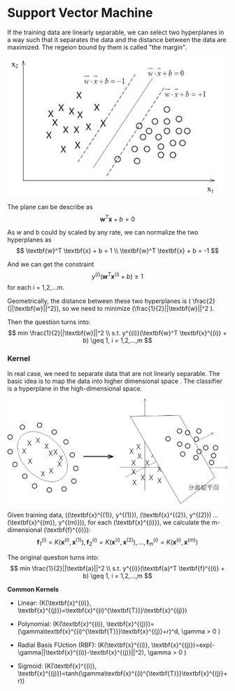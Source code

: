 # Support Vector Machine

If the training data are linearly separable, we can select two hyperplanes in a way such that it separates the data and the distance between the data are maximized. The regeion bound by them is called "the margin".

![](svm2.png)

The plane can be describe as 
$$
\textbf{w}^T \textbf{x} + b = 0
$$

As *w* and b could by scaled by any rate, we can normalize the two hyperplanes as 
$$
\textbf{w}^T \textbf{x} + b = 1 \\
\textbf{w}^T \textbf{x} + b = -1
$$

And we can get the constraint
$$
y^{(i)}(\textbf{w}^T \textbf{x}^{(i)} + b) \geq 1
$$
for each i = 1,2,...m.

Geometrically, the distance between these two hyperplanes is \( \frac{2}{||\textbf{w}||^2}\), so we need to minimize \(\frac{1}{2}||\textbf{w}||^2 \).

Then the question turns into: 
$$
min \frac{1}{2}||\textbf{w}||^2 \\
s.t. y^{(i)}(\textbf{w}^T \textbf{x}^{(i)} + b) \geq 1, i = 1,2,...,m
$$

### Kernel
In real case, we need to separate data that are not linearly separable. The basic idea is to map the data into higher dimensional space . The classifier is a hyperplane in the high-dimensional space.

![](svm3.png)

Given training data, \((\textbf{x}^{(1)}, y^{(1)}), (\textbf{x}^{(2)}, y^{(2)}) ... (\textbf{x}^{(m)}, y^{(m)})\), for each \(\textbf{x}^{(i)}\), we calculate the m-dimensional \(\textbf{f}^{(i)}\):
$$
\textbf{f}^{(i)}_1 = K(\textbf{x}^{(i)}, \textbf{x}^{(1)}),\textbf{f}^{(i)}_2 = K(\textbf{x}^{(i)}, \textbf{x}^{(2)}),..., \textbf{f}^{(i)}_m = K(\textbf{x}^{(i)}, \textbf{x}^{(m)})
$$

The original question turns into:
$$
min \frac{1}{2}||\textbf{a}||^2 \\
s.t. y^{(i)}(\textbf{a}^T \textbf{f}^{(i)} + b) \geq 1, i = 1,2,...,m
$$

**Common Kernels**

+ Linear: \(K(\textbf{x}^{(i)}, \textbf{x}^{(j)})=\textbf{x}^{(i)^{\textbf{T}}}\textbf{x}^{(j)}\)

+ Polynomial: \(K(\textbf{x}^{(i)}, \textbf{x}^{(j)})=(\gamma\textbf{x}^{(i)^{\textbf{T}}}\textbf{x}^{(j)}+r)^d, \gamma > 0 \)

+ Radial Basis FUction (RBF): \(K(\textbf{x}^{(i)}, \textbf{x}^{(j)})=exp(-\gamma||\textbf{x}^{(i)}-\textbf{x}^{(j)}||^2), \gamma > 0 \)

+ Sigmoid: \(K(\textbf{x}^{(i)}, \textbf{x}^{(j)})=tanh(\gamma\textbf{x}^{(i)^{\textbf{T}}}\textbf{x}^{(j)}+r)\)


